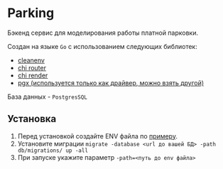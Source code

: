 # Parking

Бэкенд сервис для моделирования работы платной парковки.

Создан на языке `Go` с использованием следующих библиотек:
- [cleanenv](https://github.com/ilyakaznacheev/cleanenv)
- [chi router](https://github.com/go-chi/chi)
- [chi render](https://github.com/go-chi/render)
- [pgx (используется только как драйвер, можно взять другой)](https://github.com/jackc/pgx)

База данных - `PostgresSQL`

## Установка
1. Перед установкой создайте ENV файла по [примеру](./config/template.env).
2. Установите миграции `migrate -database <url до вашей БД> -path db/migrations/ up -all`
3. При запуске укажите параметр `-path=<путь до env файла>`